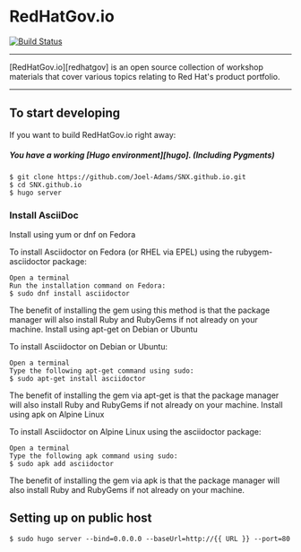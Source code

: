 # RedHatGov.io

[![Build Status](https://travis-ci.org/RedHatGov/redhatgov.github.io.svg?branch=docs)](https://travis-ci.org/RedHatGov/redhatgov.github.io)


----

[RedHatGov.io][redhatgov] is an open source collection of workshop materials that
cover various topics relating to Red Hat's product portfolio.

----

## To start developing

If you want to build RedHatGov.io right away:

##### You have a working [Hugo environment][hugo]. (Including Pygments)

    $ git clone https://github.com/Joel-Adams/SNX.github.io.git
    $ cd SNX.github.io
    $ hugo server

### Install AsciiDoc
Install using yum or dnf on Fedora

To install Asciidoctor on Fedora (or RHEL via EPEL) using the rubygem-asciidoctor package:

    Open a terminal
    Run the installation command on Fedora:
    $ sudo dnf install asciidoctor

The benefit of installing the gem using this method is that the package manager will also install Ruby and RubyGems if not already on your machine.
Install using apt-get on Debian or Ubuntu

To install Asciidoctor on Debian or Ubuntu:

    Open a terminal
    Type the following apt-get command using sudo:
    $ sudo apt-get install asciidoctor

The benefit of installing the gem via apt-get is that the package manager will also install Ruby and RubyGems if not already on your machine.
Install using apk on Alpine Linux

To install Asciidoctor on Alpine Linux using the asciidoctor package:

    Open a terminal
    Type the following apk command using sudo:
    $ sudo apk add asciidoctor

The benefit of installing the gem via apk is that the package manager will also install Ruby and RubyGems if not already on your machine.


## Setting up on public host

    $ sudo hugo server --bind=0.0.0.0 --baseUrl=http://{{ URL }} --port=80
